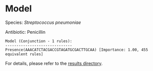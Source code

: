 
# Model

Species: *Streptococcus pneumoniae*

Antibiotic: Penicillin

```
Model (Conjunction - 1 rules):
------------------------------
Presence(AAACATCTACGACCGTAGATGCGACTTGCAA) [Importance: 1.00, 455 equivalent rules]

```

For details, please refer to the [results directory](../../../../../results/scm_b/streptococcus%20pneumoniae/penicillin/repeat_9/).

